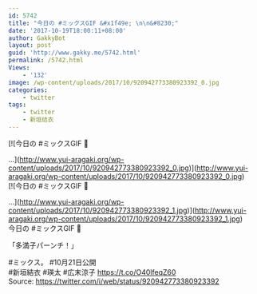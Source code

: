 ```yaml
---
id: 5742
title: "今日の #ミックスGIF &#x1f49e; \n\n&#8230;"
date: '2017-10-19T18:00:11+08:00'
author: GakkyBot
layout: post
guid: 'http://www.gakky.me/5742.html'
permalink: /5742.html
Views:
    - '132'
image: /wp-content/uploads/2017/10/920942773380923392_0.jpg
categories:
    - twitter
tags:
    - twitter
    - 新垣结衣
---
```


[![今日の #ミックスGIF 💞 

...](http://www.yui-aragaki.org/wp-content/uploads/2017/10/920942773380923392_0.jpg)](http://www.yui-aragaki.org/wp-content/uploads/2017/10/920942773380923392_0.jpg)  
[![今日の #ミックスGIF 💞 

...](http://www.yui-aragaki.org/wp-content/uploads/2017/10/920942773380923392_1.jpg)](http://www.yui-aragaki.org/wp-content/uploads/2017/10/920942773380923392_1.jpg)  
今日の #ミックスGIF 💞

「多満子パーンチ！」

\#ミックス。 #10月21日公開  
\#新垣結衣 #瑛太 #広末涼子 https://t.co/O40lfeqZ60  
Source: <https://twitter.com/i/web/status/920942773380923392>